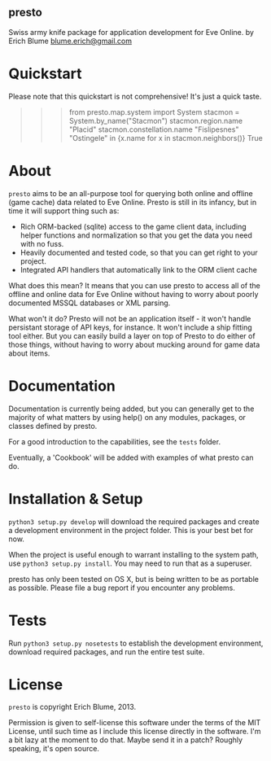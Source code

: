 presto
------

Swiss army knife package for application development for Eve Online.
by Erich Blume <blume.erich@gmail.com>

Quickstart
==========

Please note that this quickstart is not comprehensive! It's just a quick taste.

>>> from presto.map.system import System
>>> stacmon = System.by_name("Stacmon")
>>> stacmon.region.name
"Placid"
>>> stacmon.constellation.name
"Fislipesnes"
>>> "Ostingele" in {x.name for x in stacmon.neighbors()}
True

About
=====

`presto` aims to be an all-purpose tool for querying both online and offline
(game cache) data related to Eve Online. Presto is still in its infancy, but
in time it will support thing such as:

* Rich ORM-backed (sqlite) access to the game client data, including helper
  functions and normalization so that you get the data you need with no fuss.
* Heavily documented and tested code, so that you can get right to your project.
* Integrated API handlers that automatically link to the ORM client cache

What does this mean? It means that you can use presto to access all of the
offline and online data for Eve Online without having to worry about poorly
documented MSSQL databases or XML parsing.

What won't it do? Presto will not be an application itself - it won't handle
persistant storage of API keys, for instance. It won't include a ship fitting
tool either. But you can easily build a layer on top of Presto to do either of
those things, without having to worry about mucking around for game data about
items.

Documentation
=============

Documentation is currently being added, but you can generally get to the
majority of what matters by using help() on any modules, packages, or classes
defined by presto.

For a good introduction to the capabilities, see the `tests` folder.

Eventually, a 'Cookbook' will be added with examples of what presto can do.

Installation & Setup
====================

`python3 setup.py develop` will download the required packages and create a
development environment in the project folder. This is your best bet for now.

When the project is useful enough to warrant installing to the system path,
use `python3 setup.py install`. You may need to run that as a superuser.

presto has only been tested on OS X, but is being written to be as portable
as possible. Please file a bug report if you encounter any problems.

Tests
=====

Run `python3 setup.py nosetests` to establish the development environment,
download required packages, and run the entire test suite.

License
=======

`presto` is copyright Erich Blume, 2013.

Permission is given to self-license this software under the terms of the MIT
License, until such time as I include this license directly in the software.
I'm a bit lazy at the moment to do that. Maybe send it in a patch? Roughly
speaking, it's open source.
